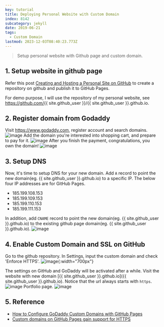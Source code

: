 ```yaml
---
key: tutorial
title: Deploying Personal Website with Custom Domain
index: 8142
subcategory: jekyll
date: 2019-06-21
tags:
  - Custom Domain
lastmod: 2023-12-03T08:40:23.773Z
---
```


> Setup personal website with Github page and custom domain.

## 1. Setup website in github page

Refer this post [Creating and Hosting a Personal Site on GitHub](http://jmcglone.com/guides/github-pages/) to create a repository on github and publish it to GitHub Pages.

For demo purpose, I will use the repository of my personal website, see <https://github.com/>{{ site.github_user }}/{{ site.github_user }}.github.io.

## 2. Register domain from Godaddy

Visit <https://www.godaddy.com>, register account and search domains.
![image](/assets/images/jekyll/8142/godaddy_searchdomain.png)
Add the domain you're interested into shopping cart, and prepare to pay for it.
![image](/assets/images/jekyll/8142/godaddy_cart.png)
After you finish the payment, congratulations, you own the domain!
![image](/assets/images/jekyll/8142/godaddy_domain.png)

## 3. Setup DNS

Now, it's time to setup DNS for your new domain. Add `A` record to point the new domain(eg. {{ site.github_user }}.github.io) to a specific IP. The below four IP addresses are for GitHub Pages.

* 185.199.108.153
* 185.199.109.153
* 185.199.110.153
* 185.199.111.153

In addition, add `CNAME` record to point the new domain(eg. {{ site.github_user }}.github.io) to the existing github page domain(eg. {{ site.github_user }}.github.io).
![image](/assets/images/jekyll/8142/godaddy_adddns.png)

## 4. Enable Custom Domain and SSL on GitHub

Go to the github repository. In Settings, input the custom domain and check 'Enforce HTTPS'.
![image](/assets/images/jekyll/8142/custom_domain.png){:width="700px"}

The settings on GitHub and GoDaddy will be activated after a while. Visit the website with new domain [{{ site.github_user }}.github.io]({{ site.github_user }}.github.io). Notice that the url always starts with `https`.
![image](/assets/images/jekyll/8142/rongzhuang_home.png)
Portfolio page.
![image](/assets/images/jekyll/8142/rongzhuang_portfolio.png)

## 5. Reference

* [How to Configure GoDaddy Custom Domains with GitHub Pages](https://medium.com/@supriyakankure/how-to-add-a-custom-domain-to-your-github-page-with-godaddy-84495781143e)
* [Custom domains on GitHub Pages gain support for HTTPS](https://github.blog/2018-05-01-github-pages-custom-domains-https/)
